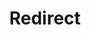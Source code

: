 ﻿---
layout: src/layouts/Redirect.astro
title: Redirect
redirect: https://yamldoc.liuyan.wang/docs/octopus-rest-api/examples/deployment-targets/register-listening-tentacle
pubDate:  2023-01-01
navSearch: false
navSitemap: false
navMenu: false
---
